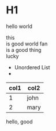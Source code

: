 # H1
hello 
world

this  
is good
world
fan\
is a good thing  
lucky

- Unordered List
- 
|col1| col2|
| -------- | -------- |
|1|john|
|2|mary|

<inject key="test" value="test" cloudname="AZURE" enableCopy="true" enableClickToPaste="false" />

<question source="labguidepage001AGVVlpU2" />

hello, good